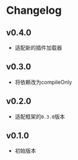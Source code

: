 # Changelog

## v0.4.0
- 适配新的插件加载器

## v0.3.0
- 将依赖改为compileOnly

## v0.2.0
- 适配框架的`0.3.0`版本

## v0.1.0
- 初始版本